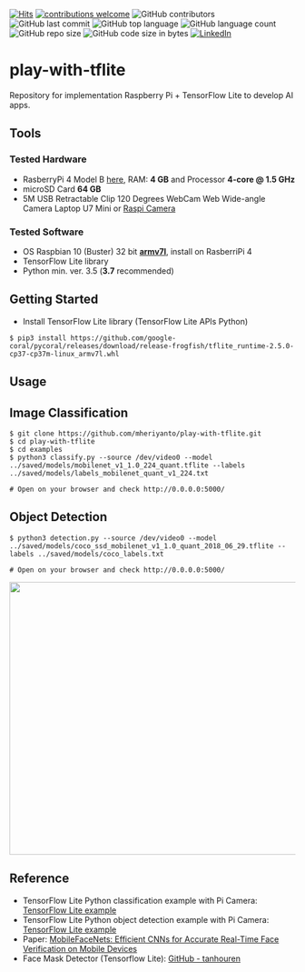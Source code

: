 [![Hits](https://hits.seeyoufarm.com/api/count/incr/badge.svg?url=https%3A%2F%2Fgithub.com%2Fmheriyanto%2Fplay-with-tflite&count_bg=%2379C83D&title_bg=%23555555&icon=&icon_color=%23E7E7E7&title=hits&edge_flat=false)](https://hits.seeyoufarm.com)
[![contributions welcome](https://img.shields.io/badge/contributions-welcome-brightgreen.svg?style=flat)](https://github.com/mheriyanto/play-with-coral/issues)
![GitHub contributors](https://img.shields.io/github/contributors/mheriyanto/play-with-coral)
![GitHub last commit](https://img.shields.io/github/last-commit/mheriyanto/play-with-coral)
![GitHub top language](https://img.shields.io/github/languages/top/mheriyanto/play-with-coral)
![GitHub language count](https://img.shields.io/github/languages/count/mheriyanto/play-with-coral)
![GitHub repo size](https://img.shields.io/github/repo-size/mheriyanto/play-with-coral)
![GitHub code size in bytes](https://img.shields.io/github/languages/code-size/mheriyanto/play-with-coral)
[![LinkedIn](https://img.shields.io/badge/-LinkedIn-black.svg?style=flat&logo=linkedin&colorB=555)](https://id.linkedin.com/in/mheriyanto)

# play-with-tflite
Repository for implementation Raspberry Pi + TensorFlow Lite to develop AI apps.

## Tools
### Tested Hardware
+ RasberryPi 4 Model B [here](https://www.raspberrypi.org/products/raspberry-pi-4-model-b/), RAM: **4 GB** and Processor **4-core @ 1.5 GHz** 
+ microSD Card **64 GB**
+ 5M USB Retractable Clip 120 Degrees WebCam Web Wide-angle Camera Laptop U7 Mini or [Raspi Camera](https://www.raspberrypi.org/documentation/hardware/camera/)

###  Tested Software
+ OS Raspbian 10 (Buster) 32 bit [**armv7l**](https://downloads.raspberrypi.org/raspios_armhf/images/raspios_armhf-2020-12-04/2020-12-02-raspios-buster-armhf.zip), install on RasberriPi 4
+ TensorFlow Lite library
+ Python min. ver. 3.5 (**3.7** recommended)

## Getting Started

+ Install TensorFlow Lite library (TensorFlow Lite APIs Python)

```console
$ pip3 install https://github.com/google-coral/pycoral/releases/download/release-frogfish/tflite_runtime-2.5.0-cp37-cp37m-linux_armv7l.whl
```

## Usage

## Image Classification
```console
$ git clone https://github.com/mheriyanto/play-with-tflite.git
$ cd play-with-tflite
$ cd examples
$ python3 classify.py --source /dev/video0 --model ../saved/models/mobilenet_v1_1.0_224_quant.tflite --labels ../saved/models/labels_mobilenet_quant_v1_224.txt

# Open on your browser and check http://0.0.0.0:5000/
```

## Object Detection
```console
$ python3 detection.py --source /dev/video0 --model ../saved/models/coco_ssd_mobilenet_v1_1.0_quant_2018_06_29.tflite --labels ../saved/models/coco_labels.txt

# Open on your browser and check http://0.0.0.0:5000/
```

<img src="https://github.com/mheriyanto/play-with-tflite/blob/main/docs/output.gif" width="640px" height="480px">

## Reference
+ TensorFlow Lite Python classification example with Pi Camera: [TensorFlow Lite example](https://github.com/tensorflow/examples/tree/master/lite/examples/image_classification/raspberry_pi)
+ TensorFlow Lite Python object detection example with Pi Camera: [TensorFlow Lite example](https://github.com/tensorflow/examples/tree/master/lite/examples/object_detection/raspberry_pi)
+ Paper: [MobileFaceNets: Efficient CNNs for Accurate Real-Time Face Verification on Mobile Devices](https://arxiv.org/abs/1804.07573)
+ Face Mask Detector (Tensorflow Lite): [GitHub - tanhouren](https://github.com/tanhouren/Face_mask_detector)
